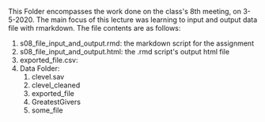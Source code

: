 This Folder encompasses the work done on the class's 8th meeting, on 3-5-2020. 
The main focus of this lecture was learning to input and output data file with rmarkdown. 
The file contents are as follows:

1) s08_file_input_and_output.rmd: the markdown script for the assignment
2) s08_file_input_and_output.html: the .rmd script's output html file
3) exported_file.csv:
4) Data Folder:
    1) clevel.sav
    2) clevel_cleaned
    3) exported_file
    4) GreatestGivers
    5) some_file
